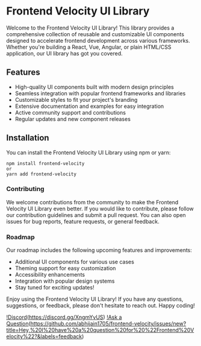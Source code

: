 # Frontend Velocity UI Library

Welcome to the Frontend Velocity UI Library! This library provides a comprehensive collection of reusable and customizable UI components designed to accelerate frontend development across various frameworks. Whether you're building a React, Vue, Angular, or plain HTML/CSS application, our UI library has got you covered.

## Features

- High-quality UI components built with modern design principles
- Seamless integration with popular frontend frameworks and libraries
- Customizable styles to fit your project's branding
- Extensive documentation and examples for easy integration
- Active community support and contributions
- Regular updates and new component releases

## Installation

You can install the Frontend Velocity UI Library using npm or yarn:

```shell
npm install frontend-velocity
or
yarn add frontend-velocity
```

### Contributing
We welcome contributions from the community to make the Frontend Velocity UI Library even better. If you would like to contribute, please follow our contribution guidelines and submit a pull request. You can also open issues for bug reports, feature requests, or general feedback.

### Roadmap
Our roadmap includes the following upcoming features and improvements:

- Additional UI components for various use cases
- Theming support for easy customization
- Accessibility enhancements
- Integration with popular design systems
- Stay tuned for exciting updates!

Enjoy using the Frontend Velocity UI Library! If you have any questions, suggestions, or feedback, please don't hesitate to reach out. 
Happy coding!

[!Discord](https://img.shields.io/badge/Discord-5865F2.svg?style=for-the-badge&logo=Discord&logoColor=white)(https://discord.gg/XngmYvUS)
[!Ask a Question](https://img.shields.io/badge/GitHub-181717.svg?style=for-the-badge&logo=GitHub&logoColor=white)(https://github.com/abhijain1705/frontend-velocity/issues/new?title=Hey,%20I%20have%20a%20question%20for%20%22Frontend%20Velocity%22?&labels=feedback)
